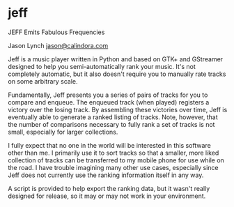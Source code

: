 jeff
====

JEFF Emits Fabulous Frequencies

Jason Lynch <jason@calindora.com>

Jeff is a music player written in Python and based on GTK+ and GStreamer
designed to help you semi-automatically rank your music. It's not completely
automatic, but it also doesn't require you to manually rate tracks on some
arbitrary scale.

Fundamentally, Jeff presents you a series of pairs of tracks for you to compare
and enqueue. The enqueued track (when played) registers a victory over the
losing track. By assembling these victories over time, Jeff is eventually able
to generate a ranked listing of tracks. Note, however, that the number of
comparisons necessary to fully rank a set of tracks is not small, especially for
larger collections.

I fully expect that no one in the world will be interested in this software
other than me. I primarily use it to sort tracks so that a smaller, more liked
collection of tracks can be transferred to my mobile phone for use while on the
road. I have trouble imagining many other use cases, especially since Jeff does
not currently use the ranking information itself in any way.

A script is provided to help export the ranking data, but it wasn't really
designed for release, so it may or may not work in your environment.
